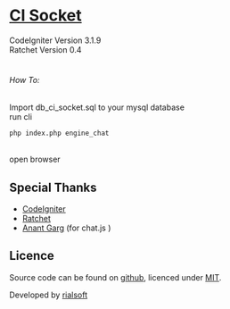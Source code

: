 # [CI Socket](https://github.com/rialsoft/ci_socket)

CodeIgniter Version 3.1.9 <br/>
Ratchet Version 0.4<br/>
<br/>
######  How To:
Import db_ci_socket.sql to your mysql database<br/>
run cli <br/>
```
php index.php engine_chat
```
<br/>
open browser

## Special Thanks
* [CodeIgniter](http://codeigniter.com)
* [Ratchet](http://socketo.me)
* [Anant Garg](anantgarg.com) (for chat.js )

## Licence

Source code can be found on [github](https://github.com/rialsoft/ci_socket), licenced under [MIT](http://opensource.org/licenses/mit-license.php).

Developed by [rialsoft](http://about.me/sahrial)
